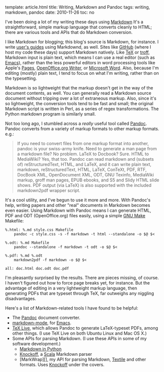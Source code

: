 template: article.html
title: Writing, Markdown and Pandoc
tags: writing, markdown, pandoc
date: 2010-11-26
toc: no

I've been doing a lot of my writing these days using [Markdown][] It's a
straightforward, simple markup language that converts cleanly to HTML;
there are various tools and APIs that do Markdown conversion.

I like Markdown for blogging; this blog's source is Markdown, for instance.
I write [user's guides][SQLShell Users Guide] using Markdownd, as well.
Sites like [GitHub][] (where I host my code these days) support Markdown
natively. Like [TeX][] or [troff][], Markdown input is plain text, which
means I can use a real editor (such as [Emacs][]), rather than the less
powerful editors in word processing tools like Apple's [Pages][],
[OpenOffice.org Writer][], or [Microsoft Word][]. Also, because I'm editing
(mostly) plain text, I tend to focus on what I'm writing, rather than on
the typesetting.

Markdown is so lightweight that the markup doesn't get in the way of the
document contents, as well. You can generally read a Markdown source
document without tripping over a lot of extraneous markup. Also, since it's
so lightweight, the conversion tools tend to be fast and small; the
original Markdown script is written in Perl, as a series of regex
transformations. The Python markdown program is similarly small.

Not too long ago, I stumbled across a *really* useful tool called
[Pandoc][]. Pandoc converts from a variety of markup formats to other
markup formats. e.g.:

> If you need to convert files from one markup format into another,
> pandoc is your swiss-army knife. Need to generate a man page from a
> markdown file? No problem. LaTeX to Docbook? Sure. HTML to MediaWiki?
> Yes, that too. Pandoc can read markdown and (subsets of)
> reStructuredText, HTML, and LaTeX, and it can write plain text,
> markdown, reStructuredText, HTML, LaTeX, ConTeXt, PDF, RTF, DocBook
> XML, OpenDocument XML, ODT, GNU Texinfo, MediaWiki markup, groff man
> pages, EPUB ebooks, and S5 and Slidy HTML slide shows. PDF output (via
> LaTeX) is also supported with the included markdown2pdf wrapper script.

It's a cool utility, and I've begun to use it more and more. With Pandoc's
help, writing papers and other "real" documents in Markdown becomes even
easier. Using Markdown with Pandoc means I can generate HTML, PDF and ODT
(OpenOffice.org) files easily, using a simple [GNU Make][] Makefile:

    %.html: %.md style.css Makefile
        pandoc -c style.css -s -f markdown -t html --standalone -o $@ $<

    %.odt: %.md Makefile
        pandoc --standalone -f markdown -t odt -o $@ $<

    %.pdf: %.md %.odt
        markdown2pdf -f markdown -o $@ $<

    all: doc.html doc.odt doc.pdf

I'm pleasantly surprised by the results. There are pieces missing, of
course. I haven't figured out how to force page breaks yet, for instance.
But the advantage of editing in a very lightweight markup language, then
generating PDFs that are typeset through TeX, far outweighs any niggling
disadvantages.

Here's a list of Markdown-related tools I have found to be helpful:

* The [Pandoc][] document converter.
* [markdown-mode][], for [Emacs][].
* [TeX Live][], which allows Pandoc to generate LaTeX-typeset PDFs, among
  other things. (I use TeX Live on both Ubuntu Linux and Mac OS X.)
* Some APIs for parsing Markdown. (I use these APIs in some of my software
  development.)
  - [Markdown in Python][]
  - [Knockoff][], a [Scala][] Markdown parser
  - [MarkWrap][], my API for parsing Markdown, [Textile][] and other formats.
    Uses [Knockoff][] under the covers.

[Markdown]: http://daringfireball.net/projects/markdown/
[Textile]: http://textile.thresholdstate.com/
[Knockoff]: http://tristanhunt.com/projects/knockoff/
[Scala]: http://www.scala-lang.org/
[Markdown in Python]: http://www.freewisdom.org/projects/python-markdown/
[Pandoc]: http://johnmacfarlane.net/pandoc/
[SQLShell Users Guide]: http://bmc.github.com/sqlshell/users-guide.html
[GitHub]: http://www.github.com/
[TeX]: http://www.tug.org/texlive/
[troff]: http://www.troff.org/
[Emacs]: www.gnu.org/software/emacs/
[markdown-mode]: http://jblevins.org/projects/markdown-mode/
[Pages]: www.apple.com/iwork/pages/
[OpenOffice.org Writer]: http://wiki.services.openoffice.org/wiki/Writer
[Microsoft Word]: http://office.microsoft.com/en-us/word/
[GNU Make]: http://www.gnu.org/software/make/
[TeX Live]: http://www.tug.org/texlive/
